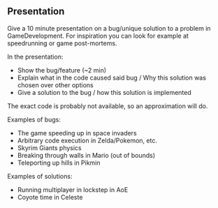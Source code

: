 ## Presentation
Give a 10 minute presentation on a bug/unique solution to a problem in GameDevelopment. For inspiration you can look for example at speedrunning or game post-mortems.

In the presentation:
-  Show the bug/feature (~2 min)
-  Explain what in the code caused said bug / Why this solution was chosen over other options
-  Give a solution to the bug / how this solution is implemented

The exact code is probably not available, so an approximation will do.

Examples of bugs:
-  The game speeding up in space invaders
-  Arbitrary code execution in Zelda/Pokemon, etc.
-  Skyrim Giants physics
-  Breaking through walls in Mario (out of bounds)
-  Teleporting up hills in Pikmin


Examples of solutions:
-  Running multiplayer in lockstep in AoE
-  Coyote time in Celeste
